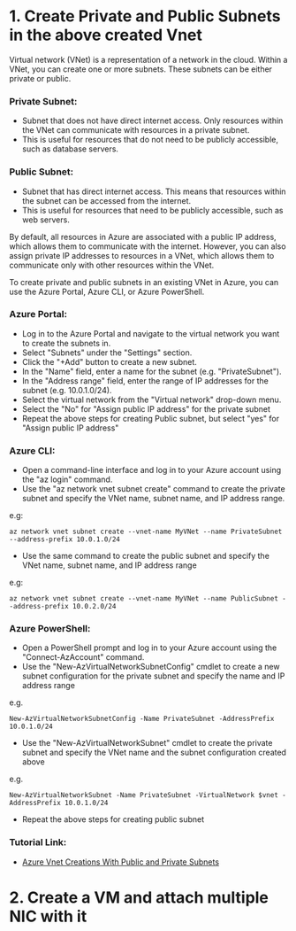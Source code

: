 # 1. Create Private and Public Subnets in the above created Vnet

Virtual network (VNet) is a representation of a network in the cloud. Within a VNet, you can create one or more subnets. These subnets can be either private or public.

### Private Subnet:

- Subnet that does not have direct internet access. Only resources within the VNet can communicate with resources in a private subnet.
- This is useful for resources that do not need to be publicly accessible, such as database servers.

### Public Subnet:

- Subnet that has direct internet access. This means that resources within the subnet can be accessed from the internet.
- This is useful for resources that need to be publicly accessible, such as web servers.

By default, all resources in Azure are associated with a public IP address, which allows them to communicate with the internet. However, you can also assign private IP addresses to resources in a VNet, which allows them to communicate only with other resources within the VNet.

To create private and public subnets in an existing VNet in Azure, you can use the Azure Portal, Azure CLI, or Azure PowerShell.

### Azure Portal:

- Log in to the Azure Portal and navigate to the virtual network you want to create the subnets in.
- Select "Subnets" under the "Settings" section.
- Click the "+Add" button to create a new subnet.
- In the "Name" field, enter a name for the subnet (e.g. "PrivateSubnet").
- In the "Address range" field, enter the range of IP addresses for the subnet (e.g. 10.0.1.0/24).
- Select the virtual network from the "Virtual network" drop-down menu.
- Select the "No" for "Assign public IP address" for the private subnet
- Repeat the above steps for creating Public subnet, but select "yes" for "Assign public IP address"

### Azure CLI:

- Open a command-line interface and log in to your Azure account using the "az login" command.
- Use the "az network vnet subnet create" command to create the private subnet and specify the VNet name, subnet name, and IP address range.

e.g:

    az network vnet subnet create --vnet-name MyVNet --name PrivateSubnet --address-prefix 10.0.1.0/24

- Use the same command to create the public subnet and specify the VNet name, subnet name, and IP address range

e.g:

    az network vnet subnet create --vnet-name MyVNet --name PublicSubnet --address-prefix 10.0.2.0/24

### Azure PowerShell:

- Open a PowerShell prompt and log in to your Azure account using the "Connect-AzAccount" command.
- Use the "New-AzVirtualNetworkSubnetConfig" cmdlet to create a new subnet configuration for the private subnet and specify the name and IP address range

e.g.

    New-AzVirtualNetworkSubnetConfig -Name PrivateSubnet -AddressPrefix 10.0.1.0/24

- Use the "New-AzVirtualNetworkSubnet" cmdlet to create the private subnet and specify the VNet name and the subnet configuration created above

e.g.

    New-AzVirtualNetworkSubnet -Name PrivateSubnet -VirtualNetwork $vnet -AddressPrefix 10.0.1.0/24

- Repeat the above steps for creating public subnet

### Tutorial Link:

- [Azure Vnet Creations With Public and Private Subnets](https://www.youtube.com/watch?v=tv49WXZOAWM)

# 2. Create a VM and attach multiple NIC with it
